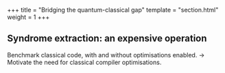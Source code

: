 +++
title = "Bridging the quantum-classical gap"
template = "section.html"
weight = 1
+++

## Syndrome extraction: an expensive operation

Benchmark classical code, with and without optimisations enabled. -> Motivate the need for classical compiler optimisations.